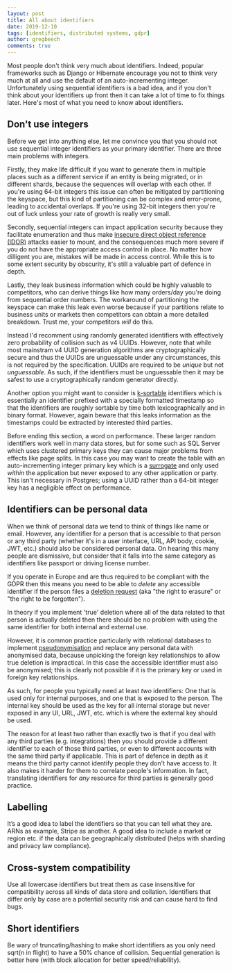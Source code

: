 ```yaml
---
layout: post
title: All about identifiers
date: 2019-12-10
tags: [identifiers, distributed systems, gdpr]
author: gregbeech
comments: true
---
```


Most people don't think very much about identifiers. Indeed, popular frameworks such as Django or Hibernate encourage you not to think very much at all and use the default of an auto-incrementing integer. Unfortunately using sequential identifiers is a bad idea, and if you don't think about your identifiers up front then it can take a lot of time to fix things later. Here's most of what you need to know about identifiers.

## Don't use integers

Before we get into anything else, let me convince you that you should not use sequential integer identifiers as your primary identifier. There are three main problems with integers.

Firstly, they make life difficult if you want to generate them in multiple places such as a different service if an entity is being migrated, or in different shards, because the sequences will overlap with each other. If you're using 64-bit integers this issue can often be mitigated by partitioning the keyspace, but this kind of partitioning can be complex and error-prone, leading to accidental overlaps. If you're using 32-bit integers then you're out of luck unless your rate of growth is really very small.

Secondly, sequential integers can impact application security because they facilitate enumeration and thus make [insecure direct object reference (IDOR)](https://www.owasp.org/index.php/Testing_for_Insecure_Direct_Object_References_(OTG-AUTHZ-004)) attacks easier to mount, and the consequences much more severe if you do not have the appropriate access control in place. No matter how dilligent you are, mistakes will be made in access control. While this is to some extent security by obscurity, it's still a valuable part of defence in depth.

Lastly, they leak business information which could be highly valuable to competitors, who can derive things like how many orders/day you're doing from sequential order numbers. The workaround of partitioning the keyspace can make this leak even worse because if your partitions relate to business units or markets then competitors can obtain a more detailed breakdown. Trust me, your competitors _will_ do this.

Instead I'd recomment using randomly generated identifiers with effectively zero probability of collision such as v4 UUIDs. However, note that while most mainstram v4 UUID generation algorithms are cryptographically secure and thus the UUIDs are unguessable under any circumstances, this is not required by the specification. UUIDs are required to be _unique_ but not _unguessable_. As such, if the identifiers must be unguessable then it may be safest to use a cryptographically random generator directly.

Another option you might want to consider is [k-sortable](https://en.wikipedia.org/wiki/Partial_sorting) identifiers which is essentially an identifier prefixed with a specially formatted timestamp so that the identifiers are roughly sortable by time both lexicographically and in binary format. However, again beware that this leaks information as the timestamps could be extracted by interested third parties.

Before ending this section, a word on performance. These larger random identifiers work well in many data stores, but for some such as SQL Server which uses clustered primary keys they can cause major problems from effects like page splits. In this case you may want to create the table with an auto-incrementing integer primary key which is a [surrogate](https://en.wikipedia.org/wiki/Surrogate_key) and only used _within_ the application but never exposed to any other application or party. This isn't necessary in Postgres; using a UUID rather than a 64-bit integer key has a negligible effect on performance.

## Identifiers can be personal data

When we think of personal data we tend to think of things like name or email. However, any identifier for a person that is accessible to that person or any third party (whether it's in a user interface, URL, API body, cookie, JWT, etc.) should also be considered personal data. On hearing this many people are dismissive, but consider that it falls into the same category as identifiers like passport or driving license number.

If you operate in Europe and are thus required to be compliant with the GDPR then this means you need to be able to _delete_ any accessible identifier if the person files a [deletion request](https://ico.org.uk/for-organisations/guide-to-data-protection/guide-to-the-general-data-protection-regulation-gdpr/individual-rights/right-to-erasure/) (aka "the right to erasure" or "the right to be forgotten").

In theory if you implement 'true' deletion where all of the data related to that person is actually deleted then there should be no problem with using the same identifier for both internal and external use.

However, it is common practice particularly with relational databases to implement [pseudonymisation](https://en.wikipedia.org/wiki/Pseudonymization) and replace any personal data with anonymised data, because unpicking the foreign key relationships to allow true deletion is impractical. In this case the accessible identifier must also be anonymised; this is clearly not possible if it is the primary key or used in foreign key relationships.

As such, for people you typically need at least _two_ identifiers: One that is used only for internal purposes, and one that is exposed to the person. The internal key should be used as the key for all internal storage but never exposed in any UI, URL, JWT, etc. which is where the external key should be used. 

The reason for at least two rather than exactly two is that if you deal with any third parties (e.g. integrations) then you should provide a different identifier to each of those third parties, or even to different accounts with the same third party if applicable. This is part of defence in depth as it means the third party cannot identify people they don't have access to. It also makes it harder for them to correlate people's information. In fact, translating identifiers for _any_ resource for third parties is generally good practice.

## Labelling 

It’s a good idea to label the identifiers so that you can tell what they are. ARNs as example, Stripe as another. A good idea to include a market or region etc. if the data can be geographically distributed (helps with sharding and privacy law compliance). 

## Cross-system compatibility

Use all lowercase identifiers but treat them as case insensitive for compatibility across all kinds of data store and collation. Identifiers that differ only by case are a potential security risk and can cause hard to find bugs.

## Short identifiers

Be wary of truncating/hashing to make short identifiers as you only need sqrt(n in flight) to have a 50% chance of collision. Sequential generation is better here (with block allocation for better speed/reliability). 

